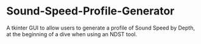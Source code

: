 # Sound-Speed-Profile-Generator
A tkinter GUI to allow users to generate a profile of Sound Speed by Depth, at the beginning of a dive when using an NDST tool.
